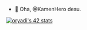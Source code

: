 - 👋 Oha, @KamenHero desu.

[![oryadi's 42 stats](https://badge.mediaplus.ma/levi/oryadi)](https://github.com/oakoudad/badge42)

